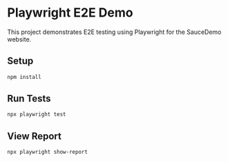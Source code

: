 # Playwright E2E Demo

This project demonstrates E2E testing using Playwright for the SauceDemo website.

## Setup

```bash
npm install
```

## Run Tests

```bash
npx playwright test
```

## View Report

```bash
npx playwright show-report
```